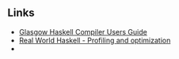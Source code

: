 ## Links
* [Glasgow Haskell Compiler Users Guide](http://downloads.haskell.org/~ghc/8.0.1/docs/html/users_guide/profiling.html)
* [Real World Haskell - Profiling and optimization](http://book.realworldhaskell.org/read/profiling-and-optimization.html)
* 